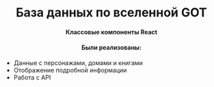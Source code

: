 <h1 align="center">База данных по вселенной GOT</h1>
<h4 align="center">Классовые компоненты React</h4>
<h4 align="center">Были реализованы:</h4>
<ul>
               <li>Данные с персонажами, домами и книгами</li>
               <li>Отображение подробной информации</li>
               <li>Работа с API</li>
</ul>
